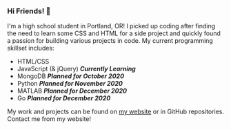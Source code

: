 ### Hi Friends! :tada:

I'm a high school student in Portland, OR! I picked up coding after finding the need to learn some CSS and HTML for a side project and quickly found a passion for building various projects in code. My current programming skillset includes:
* HTML/CSS
* JavaScript (& jQuery) **_Currently Learning_**
* MongoDB **_Planned for October 2020_**
* Python **_Planned for November 2020_**
* MATLAB **_Planned for December 2020_**
* Go **_Planned for December 2020_**

My work and projects can be found on [my website](https://marvinlin.me) or in GitHub repositories. Contact me from my website!
<!--
**marvinlinn/marvinlinn** is a ✨ _special_ ✨ repository because its `README.md` (this file) appears on your GitHub profile.

Here are some ideas to get you started:

- 🔭 I’m currently working on ...
- 🌱 I’m currently learning ...
- 👯 I’m looking to collaborate on ...
- 🤔 I’m looking for help with ...
- 💬 Ask me about ...
- 📫 How to reach me: ...
- 😄 Pronouns: ...
- ⚡ Fun fact: ...
-->

